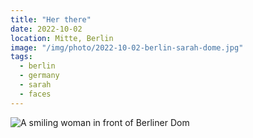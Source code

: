 ```yaml
---
title: "Her there"
date: 2022-10-02
location: Mitte, Berlin
image: "/img/photo/2022-10-02-berlin-sarah-dome.jpg"
tags:
  - berlin
  - germany
  - sarah
  - faces
---
```


![A smiling woman in front of Berliner Dom](/img/photo/2022-10-02-berlin-sarah-dome.jpg)
